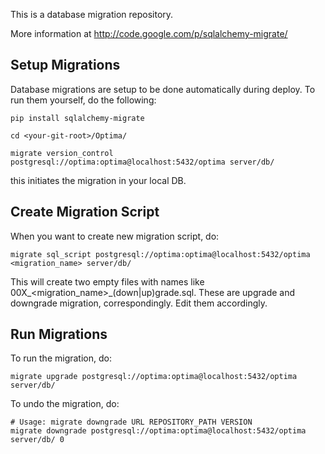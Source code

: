This is a database migration repository.

More information at
http://code.google.com/p/sqlalchemy-migrate/


Setup Migrations
------------

Database migrations are setup to be done automatically during deploy. To run them yourself, do the following:

    pip install sqlalchemy-migrate

    cd <your-git-root>/Optima/

    migrate version_control postgresql://optima:optima@localhost:5432/optima server/db/

this initiates the migration in your local DB.


Create Migration Script
------------

When you want to create new migration script, do:

    migrate sql_script postgresql://optima:optima@localhost:5432/optima <migration_name> server/db/

This will create two empty files with names like 00X_<migration_name>_(down|up)grade.sql. These are upgrade and downgrade migration, correspondingly. Edit them accordingly.


Run Migrations
------------

To run the migration, do:

    migrate upgrade postgresql://optima:optima@localhost:5432/optima server/db/

To undo the migration, do:

    # Usage: migrate downgrade URL REPOSITORY_PATH VERSION
    migrate downgrade postgresql://optima:optima@localhost:5432/optima server/db/ 0
